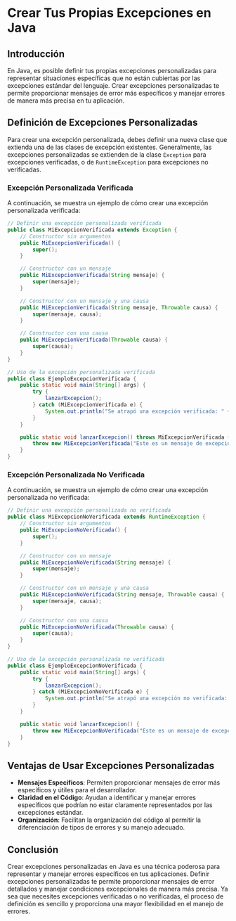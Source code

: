 # Crear Tus Propias Excepciones en Java

## Introducción

En Java, es posible definir tus propias excepciones personalizadas para representar situaciones específicas que no están cubiertas por las excepciones estándar del lenguaje. Crear excepciones personalizadas te permite proporcionar mensajes de error más específicos y manejar errores de manera más precisa en tu aplicación.

## Definición de Excepciones Personalizadas

Para crear una excepción personalizada, debes definir una nueva clase que extienda una de las clases de excepción existentes. Generalmente, las excepciones personalizadas se extienden de la clase `Exception` para excepciones verificadas, o de `RuntimeException` para excepciones no verificadas.

### Excepción Personalizada Verificada

A continuación, se muestra un ejemplo de cómo crear una excepción personalizada verificada:

```java
// Definir una excepción personalizada verificada
public class MiExcepcionVerificada extends Exception {
    // Constructor sin argumentos
    public MiExcepcionVerificada() {
        super();
    }

    // Constructor con un mensaje
    public MiExcepcionVerificada(String mensaje) {
        super(mensaje);
    }

    // Constructor con un mensaje y una causa
    public MiExcepcionVerificada(String mensaje, Throwable causa) {
        super(mensaje, causa);
    }

    // Constructor con una causa
    public MiExcepcionVerificada(Throwable causa) {
        super(causa);
    }
}

// Uso de la excepción personalizada verificada
public class EjemploExcepcionVerificada {
    public static void main(String[] args) {
        try {
            lanzarExcepcion();
        } catch (MiExcepcionVerificada e) {
            System.out.println("Se atrapó una excepción verificada: " + e.getMessage());
        }
    }

    public static void lanzarExcepcion() throws MiExcepcionVerificada {
        throw new MiExcepcionVerificada("Este es un mensaje de excepción personalizada.");
    }
}
```

### Excepción Personalizada No Verificada

A continuación, se muestra un ejemplo de cómo crear una excepción personalizada no verificada:

```java
// Definir una excepción personalizada no verificada
public class MiExcepcionNoVerificada extends RuntimeException {
    // Constructor sin argumentos
    public MiExcepcionNoVerificada() {
        super();
    }

    // Constructor con un mensaje
    public MiExcepcionNoVerificada(String mensaje) {
        super(mensaje);
    }

    // Constructor con un mensaje y una causa
    public MiExcepcionNoVerificada(String mensaje, Throwable causa) {
        super(mensaje, causa);
    }

    // Constructor con una causa
    public MiExcepcionNoVerificada(Throwable causa) {
        super(causa);
    }
}

// Uso de la excepción personalizada no verificada
public class EjemploExcepcionNoVerificada {
    public static void main(String[] args) {
        try {
            lanzarExcepcion();
        } catch (MiExcepcionNoVerificada e) {
            System.out.println("Se atrapó una excepción no verificada: " + e.getMessage());
        }
    }

    public static void lanzarExcepcion() {
        throw new MiExcepcionNoVerificada("Este es un mensaje de excepción personalizada no verificada.");
    }
}
```

## Ventajas de Usar Excepciones Personalizadas

- **Mensajes Específicos**: Permiten proporcionar mensajes de error más específicos y útiles para el desarrollador.
- **Claridad en el Código**: Ayudan a identificar y manejar errores específicos que podrían no estar claramente representados por las excepciones estándar.
- **Organización**: Facilitan la organización del código al permitir la diferenciación de tipos de errores y su manejo adecuado.

## Conclusión

Crear excepciones personalizadas en Java es una técnica poderosa para representar y manejar errores específicos en tus aplicaciones. Definir excepciones personalizadas te permite proporcionar mensajes de error detallados y manejar condiciones excepcionales de manera más precisa. Ya sea que necesites excepciones verificadas o no verificadas, el proceso de definición es sencillo y proporciona una mayor flexibilidad en el manejo de errores.
